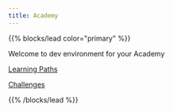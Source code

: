 ```yaml
---
title: Academy
---
```


<!-- this page is only used in local dev setup , this wont be used or rendered in production -->


{{% blocks/lead color="primary" %}}

Welcome to dev environment for your Academy


[Learning Paths](/academy/learning-paths/)

[Challenges](/academy/challenges/)


{{% /blocks/lead %}}
